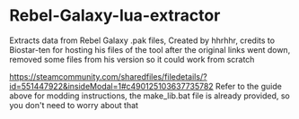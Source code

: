 # Rebel-Galaxy-lua-extractor
Extracts data from Rebel Galaxy .pak files, Created by hhrhhr, credits to Biostar-ten for hosting his files of the tool after the original links went down, removed some files from his version so it could work from scratch

https://steamcommunity.com/sharedfiles/filedetails/?id=551447922&insideModal=1#c490125103637735782 
Refer to the guide above for modding instructions,
the make_lib.bat file is already provided, so you don't need to worry about that
